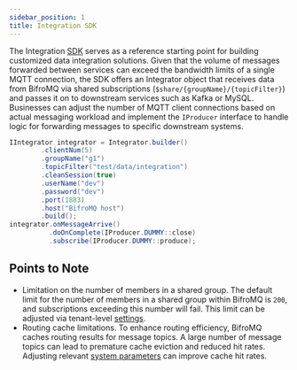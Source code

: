 ```yaml
---
sidebar_position: 1
title: Integration SDK
---
```


The Integration [SDK](https://github.com/bifromqio/bifromq-data-integration) serves as a reference starting point for building customized data integration solutions. Given that the volume of messages forwarded between services can exceed the bandwidth limits of a single MQTT connection, the SDK offers an Integrator object that receives data from BifroMQ via shared subscriptions (`$share/{groupName}/{topicFilter}`) and passes it on to downstream services such as Kafka or MySQL.
Businesses can adjust the number of MQTT client connections based on actual messaging workload and implement the `IProducer` interface to handle logic for forwarding messages to specific downstream systems.

```java
IIntegrator integrator = Integrator.builder()
        .clientNum(5)
        .groupName("g1")
        .topicFilter("test/data/integration")
        .cleanSession(true)
        .userName("dev")
        .password("dev")
        .port(1883)
        .host("BifroMQ host")
        .build();
integrator.onMessageArrive()
          .doOnComplete(IProducer.DUMMY::close)
          .subscribe(IProducer.DUMMY::produce);
```

## Points to Note
* Limitation on the number of members in a shared group. The default limit for the number of members in a shared group within BifroMQ is `200`, and subscriptions exceeding this number will fail. This limit can be adjusted via tenant-level [settings](../../06_plugin/4_setting_provider/intro.md).
* Routing cache limitations. To enhance routing efficiency, BifroMQ caches routing results for message topics. A large number of message topics can lead to premature cache eviction and reduced hit rates. Adjusting relevant [system parameters](../../07_admin_guide/01_configuration/2_bifromq_sys_props.md) can improve cache hit rates.